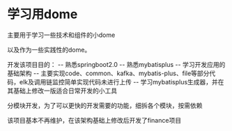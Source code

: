 # 学习用dome

主要用于学习一些技术和组件的小dome

以及作为一些实践性的dome。

开发该项目目的：
-- 熟悉springboot2.0
-- 熟悉mybatisplus
-- 学习开发应用的基础架构
  -- 主要实现code、common、kafka、mybatis-plus、file等部分代码，elk及调用链监控简单实现代码未进行上传
-- 学习mybatisplus生成器，并在其基础上修改一版适合日常开发的小工具

分模块开发，为了可以更快的开发需要的功能，细拆各个模块，按需依赖

该项目基本不再维护，在该架构基础上修改后开发了finance项目
